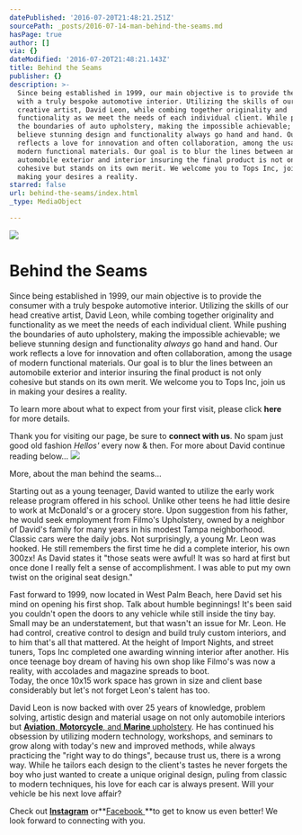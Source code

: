 ```yaml
---
datePublished: '2016-07-20T21:48:21.251Z'
sourcePath: _posts/2016-07-14-man-behind-the-seams.md
hasPage: true
author: []
via: {}
dateModified: '2016-07-20T21:48:21.143Z'
title: Behind the Seams
publisher: {}
description: >-
  Since being established in 1999, our main objective is to provide the consumer
  with a truly bespoke automotive interior. Utilizing the skills of our head
  creative artist, David Leon, while combing together originality and
  functionality as we meet the needs of each individual client. While pushing
  the boundaries of auto upholstery, making the impossible achievable; we
  believe stunning design and functionality always go hand and hand. Our work
  reflects a love for innovation and often collaboration, among the usage of
  modern functional materials. Our goal is to blur the lines between an
  automobile exterior and interior insuring the final product is not only
  cohesive but stands on its own merit. We welcome you to Tops Inc, join us in
  making your desires a reality.
starred: false
url: behind-the-seams/index.html
_type: MediaObject

---
```

![](https://the-grid-user-content.s3-us-west-2.amazonaws.com/bb70034d-6f75-4602-882e-a4c07662f347.jpg)

# Behind the Seams

Since being established in 1999, our main objective is to provide the consumer with a truly bespoke automotive interior. Utilizing the skills of our head creative artist, David Leon, while combing together originality and functionality as we meet the needs of each individual client. While pushing the boundaries of auto upholstery, making the impossible achievable; we believe stunning design and functionality _always_ go hand and hand. Our work reflects a love for innovation and often collaboration, among the usage of modern functional materials. Our goal is to blur the lines between an automobile exterior and interior insuring the final product is not only cohesive but stands on its own merit. We welcome you to Tops Inc, join us in making your desires a reality.

To learn more about what to expect from your first visit, please click **here** for more details.

Thank you for visiting our page, be sure to **connect with us**. No spam just good old fashion _Hellos'_ every now & then. For more about David continue reading below...
![](https://the-grid-user-content.s3-us-west-2.amazonaws.com/ffa7ae87-6283-4c8a-98dd-87509c1f7033.jpe)

More, about the man behind the seams...

Starting out as a young teenager, David wanted to utilize the early work release program offered in his school. Unlike other teens he had little desire to work at McDonald's or a grocery store. Upon suggestion from his father, he would seek employment from Filmo's Upholstery, owned by a neighbor of David's family for many years in his modest Tampa neighborhood. Classic cars were the daily jobs. Not surprisingly, a young Mr. Leon was hooked. He still remembers the first time he did a complete interior, his own 300zx! As David states it "those seats were awful! It was so hard at first but once done I really felt a sense of accomplishment. I was able to put my own twist on the original seat design."

Fast forward to 1999, now located in West Palm Beach, here David set his mind on opening his first shop. Talk about humble beginnings! It's been said you couldn't open the doors to any vehicle while still inside the tiny bay. Small may be an understatement, but that wasn't an issue for Mr. Leon. He had control, creative control to design and build truly custom interiors, and to him that's all that mattered. At the height of Import Nights, and street tuners, Tops Inc completed one awarding winning interior after another. His once teenage boy dream of having his own shop like Filmo's was now a reality, with accolades and magazine spreads to boot.   
Today, the once 10x15 work space has grown in size and client base considerably but let's not forget Leon's talent has too.

David Leon is now backed with over 25 years of knowledge, problem solving, artistic design and material usage on not only automobile interiors but **[Aviation][0]**[, ][0]**[Motorcycle][0]**[, and ][0]**[Marine ][0]**[upholstery][0]. He has continued his obsession by utilizing modern technology, workshops, and seminars to grow along with today's new and improved methods, while always practicing the "right way to do things", because trust us, there is a wrong way. While he tailors each design to the client's tastes he never forgets the boy who just wanted to create a unique original design, puling from classic to modern techniques, his love for each car is always present. Will your vehicle be his next love affair?

Check out **[Instagram][1]** or**[Facebook ][2]**to get to know us even better! We look forward to connecting with you.

[0]: https://www.facebook.com/topsincflorida/photos "Photo Albums"
[1]: https://www.instagram.com/topsinc/ "Instagram"
[2]: https://www.facebook.com/topsincflorida/ "Facebook"